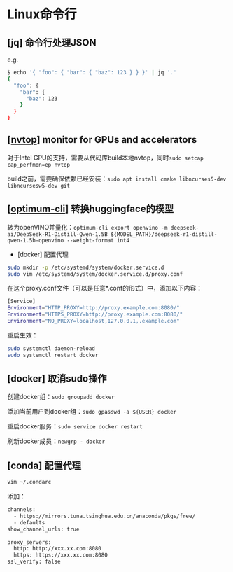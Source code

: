 # Linux命令行

## \[jq] 命令行处理JSON

e.g.

```bash
$ echo '{ "foo": { "bar": { "baz": 123 } } }' | jq '.'
{
  "foo": {
    "bar": {
      "baz": 123
    }
  }
}
```

## \[[nvtop](https://github.com/Syllo/nvtop)] monitor for GPUs and accelerators

对于Intel GPU的支持，需要从代码库build本地nvtop，同时`sudo setcap cap_perfmon=ep nvtop`

build之前，需要确保依赖已经安装：`sudo apt install cmake libncurses5-dev libncursesw5-dev git`

## \[[optimum-cli](https://github.com/huggingface/optimum-intel)] 转换huggingface的模型

转为openVINO并量化：`optimum-cli export openvino -m deepseek-ai/DeepSeek-R1-Distill-Qwen-1.5B ${MODEL_PATH}/deepseek-r1-distill-qwen-1.5b-openvino --weight-format int4`

* \[docker] 配置代理

```bash
sudo mkdir -p /etc/systemd/system/docker.service.d
sudo vim /etc/systemd/system/docker.service.d/proxy.conf
```

在这个proxy.conf文件（可以是任意\*.conf的形式）中，添加以下内容：

```bash
[Service]
Environment="HTTP_PROXY=http://proxy.example.com:8080/"
Environment="HTTPS_PROXY=http://proxy.example.com:8080/"
Environment="NO_PROXY=localhost,127.0.0.1,.example.com"
```

重启生效：

```bash
sudo systemctl daemon-reload
sudo systemctl restart docker
```

## \[docker] 取消sudo操作

创建docker组：`sudo groupadd docker`

添加当前用户到docker组：`sudo gpasswd -a ${USER} docker`

重启docker服务：`sudo service docker restart`

刷新docker成员：`newgrp - docker`

## \[conda] 配置代理

```bash
vim ~/.condarc
```

添加：

```bash
channels:
  - https://mirrors.tuna.tsinghua.edu.cn/anaconda/pkgs/free/
  - defaults
show_channel_urls: true
 
proxy_servers:
  http: http://xxx.xx.com:8080
  https: https://xxx.xx.com:8080
ssl_verify: false
```
